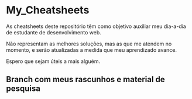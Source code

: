 # My_Cheatsheets

As cheatsheets deste repositório têm como objetivo auxiliar meu dia-a-dia de estudante de desenvolvimento web.

Não representam as melhores soluções, mas as que me atendem no momento, e serão atualizadas a medida que meu aprendizado avance.

Espero que sejam úteis a mais alguém.

## Branch com meus rascunhos e material de pesquisa
